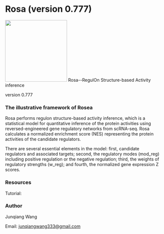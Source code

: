 # Rosa (version 0.777)
<img src="/Illustrative_Figures/Rosea_logo2.png" width="200" height="200">
Rosa--RegulOn Structure-based Activity inference

version 0.777

### The illustrative framework of Rosea

Rosa performs regulon structure-based activity inference, which is a statistical model for quantitative inference of the protein activities using reversed-engineered gene regulatory networks from scRNA-seq. Rosa calculates a normalized enrichment score (NES) representing the protein activities of the candidate regulators. 

There are several essential elements in the model: first, candidate regulators and associated targets; second, the regulatory modes (mod_reg) including positive regulation or the negative regulation; third, the weights of regulatory strengths (w_reg); and fourth, the normalized gene expression Z scores.

### Resources 
Tutorial: 


### Author 
Junqiang Wang

Email: junqiangwang333@gmail.com




